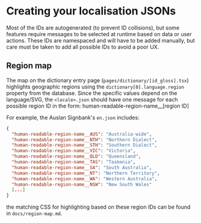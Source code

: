 # Creating your localisation JSONs

Most of the IDs are autogenerated (to prevent ID collisions), but some features require messages to be selected at runtime based on data or user actions. These IDs are namespaced and will have to be added manually, but care must be taken to add all possible IDs to avoid a poor UX.

## Region map

<!-- TODO: redo this for the new i18n library -->

The map on the dictionary entry page (`pages/dictionary/[id_gloss].tsx`) highlights geographic regions using the `dictionary[0].language.region` property from the database. Since the specific values depend on the language/SVG, the `<locale>.json` should have one message for each possible region ID in the form:
human-readable-region-name\_\_[region ID]

For example, the Auslan Signbank's `en.json` includes:

```json
{
  "human-readable-region-name__AUS": "Australia-wide",
  "human-readable-region-name__NTH": "Northern Dialect",
  "human-readable-region-name__STH": "Southern Dialect",
  "human-readable-region-name__VIC": "Victoria",
  "human-readable-region-name__QLD": "Queensland",
  "human-readable-region-name__TAS": "Tasmania",
  "human-readable-region-name__SA": "South Australia",
  "human-readable-region-name__NT": "Northern Territory",
  "human-readable-region-name__WA": "Western Australia",
  "human-readable-region-name__NSW": "New South Wales"
  [...]
}
```

the matching CSS for highlighting based on these region IDs can be found in `docs/region-map.md`.
